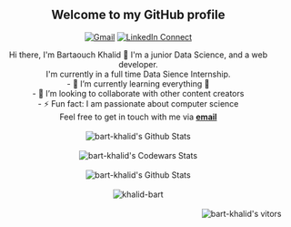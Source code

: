   <div align="center">
    <h2>Welcome to my GitHub profile</h2>
  </div>
  <div align="center">

  [![Gmail](https://img.shields.io/badge/%20-Send%20Mail-black?color=14171A&labelColor=ef5350&logo=gmail&logoColor=ffffff)](mailto:bartyouger@gmail.com)
[![LinkedIn Connect](https://img.shields.io/badge/%20-Connect-black?color=14171A&labelColor=212121&logo=linkedin&logoColor=ffffff)](https://www.linkedin.com/in/bartaouchkhalid/)
</div>


  <div align="center">
  Hi there, I'm Bartaouch Khalid 👋
  I'm a junior Data Science, and a web developer. 
  </div>
 <div align="center">
  I'm currently in a full time Data Sience Internship.
</div>
  <div align="center">
    - 🌱 I’m currently learning everything 🤣  <br>
    - 👯 I’m looking to collaborate with other content creators  <br>
    - ⚡ Fun fact: I am passionate about computer science <br>
    Feel free to get in touch with me via <a href="mailto:bartyouger@gmail.com"><b>email</b></a>
  </div>
<br/>
  <div align="center">
    <img align="center" src="https://github-readme-stats.vercel.app/api?username=bart-khalid&&show_icons=true&count_private=true&icon_color=31c48d&text_color=4b5563&%20bg_color=f4f5f7" alt="bart-khalid's Github Stats">
  </div>
<br/>
  
  <div align="center" >
    <img align="center" src="https://www.codewars.com/users/bart-khalid/badges/large" alt="bart-khalid's Codewars Stats">
  </div> 

  <br/>
  <div  align="center">
    <img align="center" src="https://github-readme-stats.vercel.app/api/top-langs/?username=bart-khalid&layout=compact" alt="bart-khalid's Github Stats">
  </div>
  <br/>
  <div align="center"><img align="center" src="https://github-readme-streak-stats.herokuapp.com?user=bart-khalid&theme=dark&hide_border=true" alt="khalid-bart" /></div>


<br />


<div  align="right">
    <img align="center" src="https://gpvc.arturio.dev/bart-khalid" alt="bart-khalid's vitors">
  </div>
 

